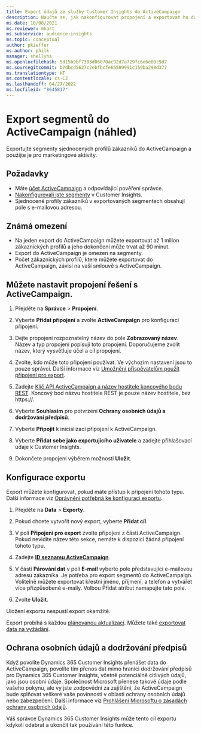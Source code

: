 ```yaml
---
title: Export údajů ze služby Customer Insights do ActiveCampaign
description: Naučte se, jak nakonfigurovat propojení a exportovat ho do ActiveCampaign.
ms.date: 10/08/2021
ms.reviewer: mhart
ms.subservice: audience-insights
ms.topic: conceptual
author: pkieffer
ms.author: philk
manager: shellyha
ms.openlocfilehash: 5d15b9bf7383d06070ac92d7a729fc6e6e00c9d7
ms.sourcegitcommit: b7dbcd5627c2ebfbcfe65589991c159ba290d377
ms.translationtype: HT
ms.contentlocale: cs-CZ
ms.lasthandoff: 04/27/2022
ms.locfileid: "8645817"
---
```

# <a name="export-segments-to-activecampaign-preview"></a>Export segmentů do ActiveCampaign (náhled)

Exportujte segmenty sjednocených profilů zákazníků do ActiveCampaign a použijte je pro marketingové aktivity.

## <a name="prerequisites"></a>Požadavky

-   Máte [účet ActiveCampaign](https://www.activecampaign.com/) a odpovídající pověření správce.
-   [Nakonfigurovali jste segmenty](segments.md) v Customer Insights.
-   Sjednocené profily zákazníků v exportovaných segmentech obsahují pole s e-mailovou adresou.

## <a name="known-limitations"></a>Známá omezení

- Na jeden export do ActiveCampaign můžete exportovat až 1 milion zákaznických profilů a jeho dokončení může trvat až 90 minut.
- Export do ActiveCampaign je omezen na segmenty.
- Počet zákaznických profilů, které můžete exportovat do ActiveCampaign, závisí na vaší smlouvě s ActiveCampaign.

## <a name="set-up-connection-to-activecampaign"></a>Můžete nastavit propojení řešení s ActiveCampaign.

1. Přejděte na **Správce** > **Propojení**.

1. Vyberte **Přidat připojení** a zvolte **ActiveCampaign** pro konfiguraci připojení.

1. Dejte propojení rozpoznatelný název do pole **Zobrazovaný název**. Název a typ propojení popisují toto propojení. Doporučujeme zvolit název, který vysvětluje účel a cíl propojení.

1. Zvolte, kdo může toto připojení používat. Ve výchozím nastavení jsou to pouze správci. Další informace viz [Umožnění přispěvatelům použít připojení pro export](connections.md#allow-contributors-to-use-a-connection-for-exports).

1. Zadejte [Klíč API ActiveCampaign a název hostitele koncového bodu REST](https://help.activecampaign.com/hc/articles/207317590-Getting-started-with-the-API#how-to-obtain-your-activecampaign-api-url-and-key). Koncový bod názvu hostitele REST je pouze název hostitele, bez https://. 

1. Vyberte **Souhlasím** pro potvrzení **Ochrany osobních údajů a dodržování předpisů**.

1. Vyberte **Připojit** k inicializaci připojení k ActiveCampaign.

1. Vyberte **Přidat sebe jako exportujícího uživatele** a zadejte přihlašovací údaje k Customer Insights.

1. Dokončete propojení výběrem možnosti **Uložit**.

## <a name="configure-an-export"></a>Konfigurace exportu

Export můžete konfigurovat, pokud máte přístup k připojení tohoto typu. Další informace viz [Oprávnění potřebná ke konfiguraci exportu](export-destinations.md#set-up-a-new-export).

1. Přejděte na **Data** > **Exporty**.

1. Pokud chcete vytvořit nový export, vyberte **Přidat cíl**.

1. V poli **Připojení pro export** zvolte připojení z části ActiveCampaign. Pokud nevidíte název této sekce, nemáte k dispozici žádná připojení tohoto typu.

1. Zadejte [**ID seznamu ActiveCampaign**](https://help.activecampaign.com/hc/articles/360000030559-How-to-create-a-list-in-ActiveCampaign).    

1. V části **Párování dat** v poli **E-mail** vyberte pole představující e-mailovou adresu zákazníka. Je potřeba pro export segmentů do ActiveCampaign. Volitelně můžete exportovat křestní jméno, příjmení, a telefon a vytvářet více přizpůsobené e-maily. Volbou Přidat atribut namapujte tato pole.

1. Zvolte **Uložit**.

Uložení exportu nespustí export okamžitě.

Export probíhá s každou [plánovanou aktualizací](system.md#schedule-tab). Můžete také [exportovat data na vyžádání](export-destinations.md#run-exports-on-demand). 


## <a name="data-privacy-and-compliance"></a>Ochrana osobních údajů a dodržování předpisů

Když povolíte Dynamics 365 Customer Insights přenášet data do ActiveCampaign, povolíte tím přenos dat mimo hranici dodržování předpisů pro Dynamics 365 Customer Insights, včetně potenciálně citlivých údajů, jako jsou osobní údaje. Společnost Microsoft přenese takové údaje podle vašeho pokynu, ale vy jste zodpovědní za zajištění, že ActiveCampaign bude splňovat veškeré vaše povinnosti v oblasti ochrany osobních údajů nebo zabezpečení. Další informace viz [Prohlášení Microsoftu o zásadách ochrany osobních údajů](https://go.microsoft.com/fwlink/?linkid=396732).

Váš správce Dynamics 365 Customer Insights může tento cíl exportu kdykoli odebrat a ukončit tak používání této funkce.
